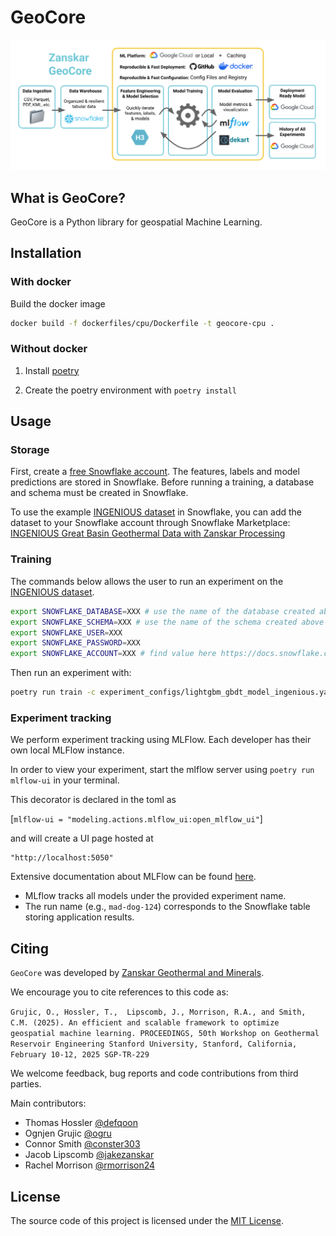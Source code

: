 # GeoCore 

![plot](misc/GeoCore_Schematic_V2.png)

## What is GeoCore? 

GeoCore is a Python library for geospatial Machine Learning.


## Installation
### With docker 

Build the docker image 
```bash
docker build -f dockerfiles/cpu/Dockerfile -t geocore-cpu .
```

### Without docker

1. Install [poetry](https://python-poetry.org/docs/#installation)

2. Create the poetry environment with `poetry install`

## Usage
### Storage
First, create a [free Snowflake account](https://signup.snowflake.com/). The features, labels and model predictions are stored in Snowflake. Before running a training, a database and schema must be created in Snowflake.

To use the example [INGENIOUS dataset](https://gdr.openei.org/submissions/1391) in Snowflake, you can add the dataset to your Snowflake account through Snowflake Marketplace: [INGENIOUS Great Basin Geothermal Data with Zanskar Processing](https://app.snowflake.com/marketplace/listing/GZ2FQZGRBHD/zanskar-geothermal-minerals-ingenious-great-basin-geothermal-data-with-zanskar-processing)

### Training
The commands below allows the user to run an experiment on the [INGENIOUS dataset](https://gdr.openei.org/submissions/1391).

```bash
export SNOWFLAKE_DATABASE=XXX # use the name of the database created above
export SNOWFLAKE_SCHEMA=XXX # use the name of the schema created above
export SNOWFLAKE_USER=XXX
export SNOWFLAKE_PASSWORD=XXX
export SNOWFLAKE_ACCOUNT=XXX # find value here https://docs.snowflake.com/en/user-guide/gen-conn-config#using-sql-statements-to-find-your-account-identifier
```

Then run an experiment with:
```bash
poetry run train -c experiment_configs/lightgbm_gbdt_model_ingenious.yaml -e experiment_0
```

### Experiment tracking
We perform experiment tracking using MLFlow. Each developer has their own local MLFlow instance. 

In order to view your experiment, start the mlflow server using `poetry run mlflow-ui` in your terminal.

This decorator is declared in the toml as

[`mlflow-ui = "modeling.actions.mlflow_ui:open_mlflow_ui"`]

and will create a UI page hosted at
```
"http://localhost:5050"
```
Extensive documentation about MLFlow can be found [here](https://mlflow.org/docs/latest/index.html).

- MLflow tracks all models under the provided experiment name.  
- The run name (e.g., `mad-dog-124`) corresponds to the Snowflake table storing application results.  


## Citing
`GeoCore` was developed by [Zanskar Geothermal and Minerals](https://www.zanskar.com/).

We encourage you to cite references to this code as: 

`Grujic, O., Hossler, T.,  Lipscomb, J., Morrison, R.A., and Smith, C.M. (2025). An efficient and scalable framework to optimize geospatial machine learning. PROCEEDINGS, 50th Workshop on Geothermal Reservoir Engineering Stanford University, Stanford, California, February 10-12, 2025 SGP-TR-229`

We welcome feedback, bug reports and code contributions from third parties.

Main contributors:

* Thomas Hossler [@defqoon](https://github.com/defqoon)
* Ognjen Grujic [@ogru](https://github.com/ogru)
* Connor Smith [@conster303](https://github.com/conster303)
* Jacob Lipscomb [@jakezanskar](https://github.com/jakezanskar)
* Rachel Morrison  [@rmorrison24](https://github.com/rmorrison24)


## License
The source code of this project is licensed under the [MIT License](https://opensource.org/license/mit). 
